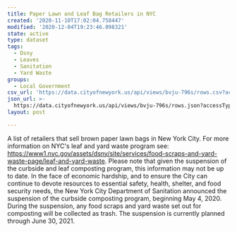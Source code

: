```yaml
---
title: Paper Lawn and Leaf Bag Retailers in NYC
created: '2020-11-10T17:02:04.758447'
modified: '2020-12-04T19:23:46.098321'
state: active
type: dataset
tags:
  - Dsny
  - Leaves
  - Sanitation
  - Yard Waste
groups:
  - Local Government
csv_url: 'https://data.cityofnewyork.us/api/views/bvju-796s/rows.csv?accessType=DOWNLOAD'
json_url: >-
  https://data.cityofnewyork.us/api/views/bvju-796s/rows.json?accessType=DOWNLOAD
layout: post

---
```

A list of retailers that sell brown paper lawn bags in New York City. For more information on NYC's leaf and yard waste program see: https://www1.nyc.gov/assets/dsny/site/services/food-scraps-and-yard-waste-page/leaf-and-yard-waste. Please note that given the suspension of the curbside and leaf composting program, this information may not be up to date. In the face of economic hardship, and to ensure the City can continue to devote resources to essential safety, health, shelter, and food security needs, the New York City Department of Sanitation announced the suspension of the curbside composting program, beginning May 4, 2020. During the suspension, any food scraps and yard waste set out for composting will be collected as trash. The suspension is currently planned through June 30, 2021.
